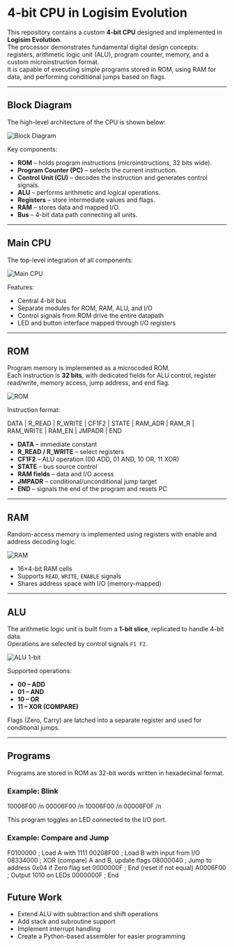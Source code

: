 # 4-bit CPU in Logisim Evolution

This repository contains a custom **4-bit CPU** designed and implemented in **Logisim Evolution**.  
The processor demonstrates fundamental digital design concepts: registers, arithmetic logic unit (ALU), program counter, memory, and a custom microinstruction format.  
It is capable of executing simple programs stored in ROM, using RAM for data, and performing conditional jumps based on flags.

---

## Block Diagram

The high-level architecture of the CPU is shown below:

![Block Diagram](4BIT_CPU_logism_evolution/docs/block_diagram.png)

Key components:
- **ROM** – holds program instructions (microinstructions, 32 bits wide).
- **Program Counter (PC)** – selects the current instruction.
- **Control Unit (CU)** – decodes the instruction and generates control signals.
- **ALU** – performs arithmetic and logical operations.
- **Registers** – store intermediate values and flags.
- **RAM** – stores data and mapped I/O.
- **Bus** – 4-bit data path connecting all units.

---

## Main CPU

The top-level integration of all components:

![Main CPU](4BIT_CPU_logism_evolution/docs/main_cpu.png)

Features:
- Central 4-bit bus
- Separate modules for ROM, RAM, ALU, and I/O
- Control signals from ROM drive the entire datapath
- LED and button interface mapped through I/O registers

---

## ROM

Program memory is implemented as a microcoded ROM.  
Each instruction is **32 bits**, with dedicated fields for ALU control, register read/write, memory access, jump address, and end flag.

![ROM](4BIT_CPU_logism_evolution/docs/rom_memory.png)

Instruction format:

DATA | R_READ | R_WRITE | CF1F2 | STATE | RAM_ADR | RAM_R | RAM_WRITE | RAM_EN | JMPADR | END


- **DATA** – immediate constant
- **R_READ / R_WRITE** – select registers
- **CF1F2** – ALU operation (00 ADD, 01 AND, 10 OR, 11 XOR)
- **STATE** – bus source control
- **RAM fields** – data and I/O access
- **JMPADR** – conditional/unconditional jump target
- **END** – signals the end of the program and resets PC

---

## RAM

Random-access memory is implemented using registers with enable and address decoding logic.

![RAM](4BIT_CPU_logism_evolution/docs/ram.png)

- 16×4-bit RAM cells
- Supports `READ`, `WRITE`, `ENABLE` signals
- Shares address space with I/O (memory-mapped)

---

## ALU

The arithmetic logic unit is built from a **1-bit slice**, replicated to handle 4-bit data.  
Operations are selected by control signals `F1 F2`.

![ALU 1-bit](4BIT_CPU_logism_evolution/docs/alu_1bit.png)

Supported operations:
- **00 – ADD**
- **01 – AND**
- **10 – OR**
- **11 – XOR (COMPARE)**

Flags (Zero, Carry) are latched into a separate register and used for conditional jumps.

---

## Programs

Programs are stored in ROM as 32-bit words written in hexadecimal format.  

### Example: Blink

10006F00 /n
00006F00 /n
10006F00 /n
00006F0F /n

This program toggles an LED connected to the I/O port.

### Example: Compare and Jump

F0100000 ; Load A with 1111
00208F00 ; Load B with input from I/O
08334000 ; XOR (compare) A and B, update flags
08000040 ; Jump to address 0x04 if Zero flag set
0000000F ; End (reset if not equal)
A0006F00 ; Output 1010 on LEDs
0000000F ; End

## Future Work

- Extend ALU with subtraction and shift operations
- Add stack and subroutine support
- Implement interrupt handling
- Create a Python-based assembler for easier programming
